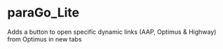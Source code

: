 # paraGo_Lite
Adds a button to open specific dynamic links (AAP, Optimus &amp; Highway) from Optimus in new tabs
